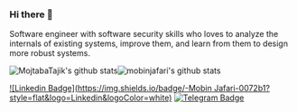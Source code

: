 ### Hi there 👋

<!--
**MojtabaTajik/MojtabaTajik** is a ✨ _special_ ✨ repository because its `README.md` (this file) appears on your GitHub profile.

Here are some ideas to get you started:

- 🔭 I’m currently working on ...
- 🌱 I’m currently learning ...
- 👯 I’m looking to collaborate on ...
- 🤔 I’m looking for help with ...
- 💬 Ask me about ...
- 📫 How to reach me: ...
- 😄 Pronouns: ...
- ⚡ Fun fact: ...
-->

Software engineer with software security skills who loves to analyze the internals of existing systems, improve them, and learn from them to design more robust systems.

![MojtabaTajik's github stats](https://github-readme-stats.vercel.app/api?username=mobinjafari&show_icons=true&theme=dracula&title_color=4caf50&icon_color=ffb74d&hide_title=true)![mobinjafari's github stats](https://github-readme-stats.vercel.app/api/top-langs/?username=mobinjafari&layout=compact&theme=dracula&title_color=FFFFFF)

[![Linkedin Badge](https://img.shields.io/badge/-Mobin Jafari-0072b1?style=flat&logo=Linkedin&logoColor=white)](https://www.linkedin.com/in/mobinjafari/ "Connect on LinkedIn")
[![Telegram Badge](https://img.shields.io/badge/-BinBreaker-grey?style=flat&logo=Telegram&logoColor=white)](https://t.me/lotka_org "My Telegram Channel")
